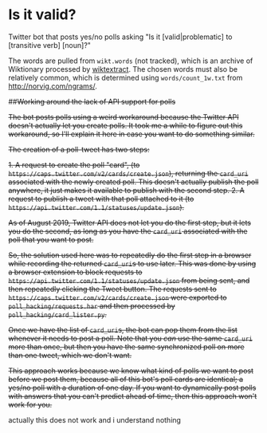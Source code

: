 # Is it valid?

Twitter bot that posts yes/no polls asking "Is it \[valid|problematic\] to \[transitive verb\] \[noun\]?"

The words are pulled from `wikt.words` (not tracked), which is an archive of Wiktionary processed by [wiktextract](https://github.com/tatuylonen/wiktextract). The chosen words must also be relatively common, which is determined using `words/count_1w.txt` from http://norvig.com/ngrams/.

##~~Working around the lack of API support for polls~~

~~The bot posts polls using a weird workaround because the Twitter API doesn't actually let you create polls. It took me a while to figure out this workaround, so I'll explain it here in case you want to do something similar.~~

~~The creation of a poll-tweet has two steps:~~

~~1. A request to create the poll "card", (to `https://caps.twitter.com/v2/cards/create.json`), returning the `card_uri` associated with the newly created poll. This doesn't actually publish the poll anywhere, it just makes it available to publish with the second step.
2. A request to publish a tweet with that poll attached to it (to `https://api.twitter.com/1.1/statuses/update.json`).~~

~~As of August 2019, Twitter API does not let you do the first step, but it lets you do the second, as long as you have the `card_uri` associated with the poll that you want to post.~~

~~So, the solution used here was to repeatedly do the first step in a browser while recording the returned `card_uri`s to use later. This was done by using a browser extension to block requests to `https://api.twitter.com/1.1/statuses/update.json` from being sent, and then repeatedly clicking the Tweet button. The requests sent to `https://caps.twitter.com/v2/cards/create.json` were exported to `poll_hacking/requests.har` and then processed by `poll_hacking/card_lister.py`.~~

~~Once we have the list of `card_uri`s, the bot can pop them from the list whenever it needs to post a poll. Note that you *can* use the same `card_uri` more than once, but then you have the same synchronized poll on more than one tweet, which we don't want.~~

~~This approach works because we know what kind of polls we want to post before we post them, because all of this bot's poll cards are identical; a yes/no poll with a duration of one day. If you want to dynamically post polls with answers that you can't predict ahead of time, then this approach won't work for you.~~

actually this does not work and i understand nothing
